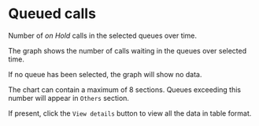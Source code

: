 # Queued calls

Number of *on Hold* calls in the selected queues over time.

The graph shows the number of calls waiting in the queues over selected time.

If no queue has been selected, the graph will show no data.

The chart can contain a maximum of 8 sections. Queues exceeding this number
will appear in `Others` section.

If present, click the ``View details`` button to view all the data
in table format.
